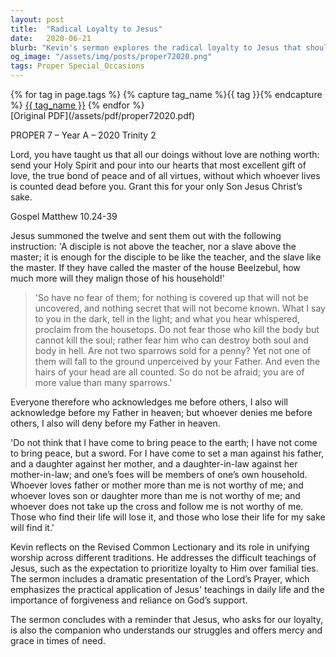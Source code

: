 ```yaml
---
layout: post
title:  "Radical Loyalty to Jesus"
date:   2020-06-21
blurb: "Kevin's sermon explores the radical loyalty to Jesus that should inform and underline our other commitments. He discusses the challenges of living in accordance with Jesus' teachings, especially when they conflict with familial and societal expectations. The sermon emphasizes the support and companionship Jesus offers on our spiritual journey, encouraging us to approach the throne of grace with boldness."
og_image: "/assets/img/posts/proper72020.png"
tags: Proper Special_Occasions
---    
```

<div class="tag-pills">
  {% for tag in page.tags %}
    {% capture tag_name %}{{ tag }}{% endcapture %}
    <a href="{{ site.baseurl }}/tag/{{ tag_name | slugify }}" class="tag-pill">{{ tag_name }}</a>
  {% endfor %}
</div>
[Original PDF](/assets/pdf/proper72020.pdf)

PROPER 7 – Year A – 2020 Trinity 2

Lord, you have taught us that all our doings without love are nothing worth: send your Holy Spirit and pour into our hearts that most excellent gift of love, the true bond of peace and of all virtues, without which whoever lives is counted dead before you. Grant this for your only Son Jesus Christ’s sake.

Gospel Matthew 10.24-39

Jesus summoned the twelve and sent them out with the following instruction: 'A disciple is not above the teacher, nor a slave above the master; it is enough for the disciple to be like the teacher, and the slave like the master. If they have called the master of the house Beelzebul, how much more will they malign those of his household!'

> 'So have no fear of them; for nothing is covered up that will not be uncovered, and nothing secret that will not become known. What I say to you in the dark, tell in the light; and what you hear whispered, proclaim from the housetops. Do not fear those who kill the body but cannot kill the soul; rather fear him who can destroy both soul and body in hell. Are not two sparrows sold for a penny? Yet not one of them will fall to the ground unperceived by your Father. And even the hairs of your head are all counted. So do not be afraid; you are of more value than many sparrows.'

Everyone therefore who acknowledges me before others, I also will acknowledge before my Father in heaven; but whoever denies me before others, I also will deny before my Father in heaven.

'Do not think that I have come to bring peace to the earth; I have not come to bring peace, but a sword. For I have come to set a man against his father, and a daughter against her mother, and a daughter-in-law against her mother-in-law; and one’s foes will be members of one’s own household. Whoever loves father or mother more than me is not worthy of me; and whoever loves son or daughter more than me is not worthy of me; and whoever does not take up the cross and follow me is not worthy of me. Those who find their life will lose it, and those who lose their life for my sake will find it.'

Kevin reflects on the Revised Common Lectionary and its role in unifying worship across different traditions. He addresses the difficult teachings of Jesus, such as the expectation to prioritize loyalty to Him over familial ties. The sermon includes a dramatic presentation of the Lord’s Prayer, which emphasizes the practical application of Jesus' teachings in daily life and the importance of forgiveness and reliance on God’s support.

The sermon concludes with a reminder that Jesus, who asks for our loyalty, is also the companion who understands our struggles and offers mercy and grace in times of need.
